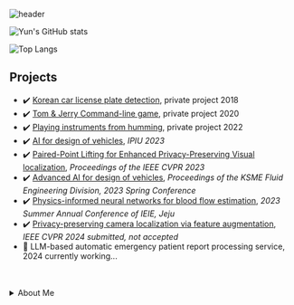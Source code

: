 ![header](https://capsule-render.vercel.app/api?type=waving&color=timeAuto&height=300&section=header&text=Yun's%20Repository&fontSize=90)

![Yun's GitHub stats](https://github-readme-stats.vercel.app/api?username=ChanhyukYun&show_icons=true)

![Top Langs](https://github-readme-stats.vercel.app/api/top-langs/?username=ChanhyukYun&layout=compact)

## Projects  
- ✔️ [Korean car license plate detection](), private project 2018  
- ✔️ [Tom & Jerry Command-line game](), private project 2020
- ✔️ [Playing instruments from humming](), private project 2022  
- ✔️ [AI for design of vehicles](), *IPIU 2023*  
- ✔️ [Paired-Point Lifting for Enhanced Privacy-Preserving Visual localization](https://openaccess.thecvf.com/content/CVPR2023/papers/Lee_Paired-Point_Lifting_for_Enhanced_Privacy-Preserving_Visual_Localization_CVPR_2023_paper.pdf), *Proceedings of the IEEE CVPR 2023*
- ✔️ [Advanced AI for design of vehicles](), *Proceedings of the KSME Fluid Engineering Division, 2023 Spring Conference*  
- ✔️ [Physics-informed neural networks for blood flow estimation](), *2023 Summer Annual Conference of IEIE, Jeju*   
- ✔️ [Privacy-preserving camera localization via feature augmentation](), *IEEE CVPR 2024 submitted, not accepted*  
- 🔭 LLM-based automatic emergency patient report processing service, 2024 currently working...

<br/>

<br/>

<details>
<summary>About Me </summary>
  
### Education  
- Bachelor of Electronic Engineering in Hanyang University, Seoul, South Korea (2015-2022)  
- Master of Electronic Engineering in Hanyang University, Seoul, South Korea (2022-2024)  
- 6th KT AIVLE SCHOOL AI Track (2024)

### Skills
- **Python**; Numpy, Pandas, PyTorch, Keras  
- Java  
- MATLAB  
- Overleaf (Paper writing)  


</summary>

<!--
**ChanhyukYun/ChanhyukYun** is a ✨ _special_ ✨ repository because its `README.md` (this file) appears on your GitHub profile.

Here are some ideas to get you started:

- 🔭 I’m currently working on ...
- 🌱 I’m currently learning ...
- 👯 I’m looking to collaborate on ...
- 🤔 I’m looking for help with ...
- 💬 Ask me about ...
- 📫 How to reach me: ...
- 😄 Pronouns: ...
- ⚡ Fun fact: ...
-->
